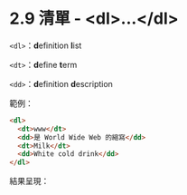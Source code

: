 # 2.9 清單 - &lt;dl&gt;...&lt;/dl&gt;

`<dl>`：**d**efinition **l**ist

`<dt>`：**d**efine **t**erm

`<dd>`：**d**efinition **d**escription

範例：

```html
<dl>
  <dt>www</dt>
  <dd>是 World Wide Web 的縮寫</dd>
  <dt>Milk</dt>
  <dd>White cold drink</dd>
</dl>
```

結果呈現：




